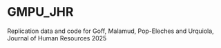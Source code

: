 # GMPU_JHR
Replication data and code for Goff, Malamud, Pop-Eleches and Urquiola, Journal of Human Resources 2025
